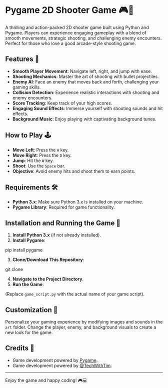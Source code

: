 # Pygame 2D Shooter Game 🎮🔫

A thrilling and action-packed 2D shooter game built using Python and Pygame. Players can experience engaging gameplay with a blend of smooth movements, strategic shooting, and challenging enemy encounters. Perfect for those who love a good arcade-style shooting game.

## Features 🌟

- **Smooth Player Movement**: Navigate left, right, and jump with ease.
- **Shooting Mechanics**: Master the art of shooting with bullet projectiles.
- **Enemy AI**: Face an enemy that moves back and forth, challenging your gaming skills.
- **Collision Detection**: Experience realistic interactions with shooting and enemy encounters.
- **Score Tracking**: Keep track of your high scores.
- **Engaging Sound Effects**: Immerse yourself with shooting sounds and hit effects.
- **Background Music**: Enjoy playing with captivating background tunes.

## How to Play 🕹️

- **Move Left**: Press the `A` key.
- **Move Right**: Press the `D` key.
- **Jump**: Hit the `W` key.
- **Shoot**: Use the `Space` bar.
- **Objective**: Avoid enemy hits and shoot them to earn points.

## Requirements 🛠️

- **Python 3.x**: Make sure Python 3.x is installed on your machine.
- **Pygame Library**: Required for game functionality.

## Installation and Running the Game 🚀

1. **Install Python 3.x** (if not already installed).
2. **Install Pygame**:

pip install pygame

3. **Clone/Download This Repository**:

git clone

4. **Navigate to the Project Directory**.
5. **Run the Game**:

(Replace `game_script.py` with the actual name of your game script).

## Customization 🎨

Personalize your gaming experience by modifying images and sounds in the `art` folder. Change the player, enemy, and background visuals to create a new look for the game.

## Credits 👏

- Game development powered by [Pygame](https://www.pygame.org/news).
- Game development powered by [@TechWithTim](https://www.youtube.com/@TechWithTim/videos).

---

Enjoy the game and happy coding! 🎮💻
